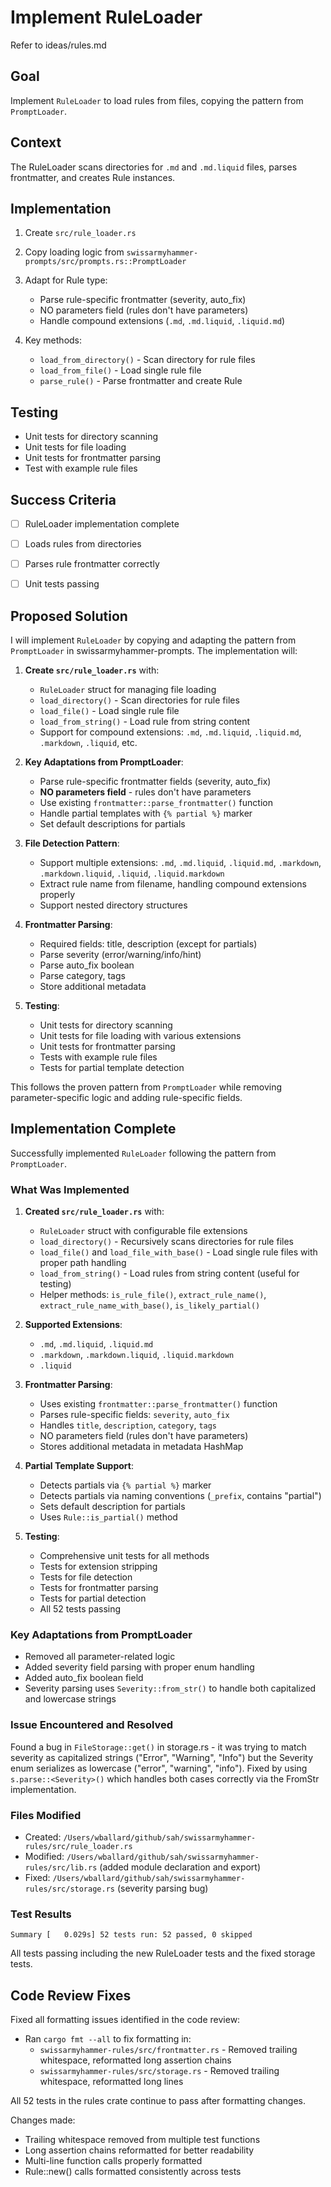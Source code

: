 # Implement RuleLoader

Refer to ideas/rules.md

## Goal

Implement `RuleLoader` to load rules from files, copying the pattern from `PromptLoader`.

## Context

The RuleLoader scans directories for `.md` and `.md.liquid` files, parses frontmatter, and creates Rule instances.

## Implementation

1. Create `src/rule_loader.rs`
2. Copy loading logic from `swissarmyhammer-prompts/src/prompts.rs::PromptLoader`
3. Adapt for Rule type:
   - Parse rule-specific frontmatter (severity, auto_fix)
   - NO parameters field (rules don't have parameters)
   - Handle compound extensions (`.md`, `.md.liquid`, `.liquid.md`)
   
4. Key methods:
   - `load_from_directory()` - Scan directory for rule files
   - `load_from_file()` - Load single rule file
   - `parse_rule()` - Parse frontmatter and create Rule

## Testing

- Unit tests for directory scanning
- Unit tests for file loading
- Unit tests for frontmatter parsing
- Test with example rule files

## Success Criteria

- [ ] RuleLoader implementation complete
- [ ] Loads rules from directories
- [ ] Parses rule frontmatter correctly
- [ ] Unit tests passing



## Proposed Solution

I will implement `RuleLoader` by copying and adapting the pattern from `PromptLoader` in swissarmyhammer-prompts. The implementation will:

1. **Create `src/rule_loader.rs`** with:
   - `RuleLoader` struct for managing file loading
   - `load_directory()` - Scan directories for rule files
   - `load_file()` - Load single rule file
   - `load_from_string()` - Load rule from string content
   - Support for compound extensions: `.md`, `.md.liquid`, `.liquid.md`, `.markdown`, `.liquid`, etc.

2. **Key Adaptations from PromptLoader**:
   - Parse rule-specific frontmatter fields (severity, auto_fix)
   - **NO parameters field** - rules don't have parameters
   - Use existing `frontmatter::parse_frontmatter()` function
   - Handle partial templates with `{% partial %}` marker
   - Set default descriptions for partials

3. **File Detection Pattern**:
   - Support multiple extensions: `.md`, `.md.liquid`, `.liquid.md`, `.markdown`, `.markdown.liquid`, `.liquid`, `.liquid.markdown`
   - Extract rule name from filename, handling compound extensions properly
   - Support nested directory structures

4. **Frontmatter Parsing**:
   - Required fields: title, description (except for partials)
   - Parse severity (error/warning/info/hint)
   - Parse auto_fix boolean
   - Parse category, tags
   - Store additional metadata

5. **Testing**:
   - Unit tests for directory scanning
   - Unit tests for file loading with various extensions
   - Unit tests for frontmatter parsing
   - Tests with example rule files
   - Tests for partial template detection

This follows the proven pattern from `PromptLoader` while removing parameter-specific logic and adding rule-specific fields.


## Implementation Complete

Successfully implemented `RuleLoader` following the pattern from `PromptLoader`.

### What Was Implemented

1. **Created `src/rule_loader.rs`** with:
   - `RuleLoader` struct with configurable file extensions
   - `load_directory()` - Recursively scans directories for rule files
   - `load_file()` and `load_file_with_base()` - Load single rule files with proper path handling
   - `load_from_string()` - Load rules from string content (useful for testing)
   - Helper methods: `is_rule_file()`, `extract_rule_name()`, `extract_rule_name_with_base()`, `is_likely_partial()`

2. **Supported Extensions**:
   - `.md`, `.md.liquid`, `.liquid.md`
   - `.markdown`, `.markdown.liquid`, `.liquid.markdown`
   - `.liquid`

3. **Frontmatter Parsing**:
   - Uses existing `frontmatter::parse_frontmatter()` function
   - Parses rule-specific fields: `severity`, `auto_fix`
   - Handles `title`, `description`, `category`, `tags`
   - NO parameters field (rules don't have parameters)
   - Stores additional metadata in metadata HashMap

4. **Partial Template Support**:
   - Detects partials via `{% partial %}` marker
   - Detects partials via naming conventions (`_prefix`, contains "partial")
   - Sets default description for partials
   - Uses `Rule::is_partial()` method

5. **Testing**:
   - Comprehensive unit tests for all methods
   - Tests for extension stripping
   - Tests for file detection
   - Tests for frontmatter parsing
   - Tests for partial detection
   - All 52 tests passing

### Key Adaptations from PromptLoader

- Removed all parameter-related logic
- Added severity field parsing with proper enum handling
- Added auto_fix boolean field
- Severity parsing uses `Severity::from_str()` to handle both capitalized and lowercase strings

### Issue Encountered and Resolved

Found a bug in `FileStorage::get()` in storage.rs - it was trying to match severity as capitalized strings ("Error", "Warning", "Info") but the Severity enum serializes as lowercase ("error", "warning", "info"). Fixed by using `s.parse::<Severity>()` which handles both cases correctly via the FromStr implementation.

### Files Modified

- Created: `/Users/wballard/github/sah/swissarmyhammer-rules/src/rule_loader.rs`
- Modified: `/Users/wballard/github/sah/swissarmyhammer-rules/src/lib.rs` (added module declaration and export)
- Fixed: `/Users/wballard/github/sah/swissarmyhammer-rules/src/storage.rs` (severity parsing bug)

### Test Results

```
Summary [   0.029s] 52 tests run: 52 passed, 0 skipped
```

All tests passing including the new RuleLoader tests and the fixed storage tests.


## Code Review Fixes

Fixed all formatting issues identified in the code review:

- Ran `cargo fmt --all` to fix formatting in:
  - `swissarmyhammer-rules/src/frontmatter.rs` - Removed trailing whitespace, reformatted long assertion chains
  - `swissarmyhammer-rules/src/storage.rs` - Removed trailing whitespace, reformatted long lines

All 52 tests in the rules crate continue to pass after formatting changes.

Changes made:
- Trailing whitespace removed from multiple test functions
- Long assertion chains reformatted for better readability
- Multi-line function calls properly formatted
- Rule::new() calls formatted consistently across tests